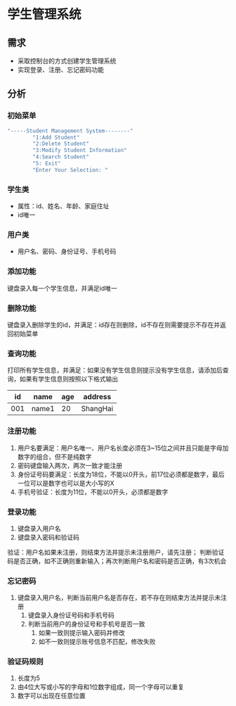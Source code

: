 # 学生管理系统

## 需求

* 采取控制台的方式创建学生管理系统
* 实现登录、注册、忘记密码功能

## 分析

### 初始菜单

```java
"-----Student Management System--------"
        "1:Add Student"
        "2:Delete Student"
        "3:Modify Student Information"
        "4:Search Student"
        "5: Exit"
        "Enter Your Selection: "
```

### 学生类

* 属性：id、姓名、年龄、家庭住址
* id唯一

### 用户类

* 用户名、密码、身份证号、手机号码

### 添加功能

键盘录入每一个学生信息，并满足id唯一

### 删除功能

键盘录入删除学生的id，并满足：id存在则删除，id不存在则需要提示不存在并返回初始菜单

### 查询功能

打印所有学生信息，并满足：如果没有学生信息则提示没有学生信息，请添加后查询，如果有学生信息则按照以下格式输出

| id  | name  | age | address  |
|-----|-------|-----|----------|
| 001 | name1 | 20  | ShangHai |

### 注册功能

1. 用户名要满足：用户名唯一、用户名长度必须在3~15位之间并且只能是字母加数字的组合，但不是纯数字
2. 密码键盘输入两次，两次一致才能注册
3. 身份证号码要满足：长度为18位，不能以0开头，前17位必须都是数字，最后一位可以是数字也可以是大小写的X
4. 手机号验证：长度为11位，不能以0开头，必须都是数字

### 登录功能

1. 键盘录入用户名
2. 键盘录入密码和验证码

验证：用户名如果未注册，则结束方法并提示未注册用户，请先注册； 判断验证码是否正确，如不正确则重新输入；再次判断用户名和密码是否正确，有3次机会

### 忘记密码

1. 键盘录入用户名，判断当前用户名是否存在，若不存在则结束方法并提示未注册
   1. 键盘录入身份证号码和手机号码
   2. 判断当前用户的身份证号和手机号是否一致
      1. 如果一致则提示输入密码并修改
      2. 如不一致则提示账号信息不匹配，修改失败

### 验证码规则

1. 长度为5
2. 由4位大写或小写的字母和1位数字组成，同一个字母可以重复
3. 数字可以出现在任意位置


